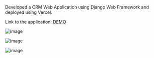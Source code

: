 Developed a CRM Web Application using Django Web Framework and deployed using Vercel.

Link to the application: [DEMO](https://crmdjangodeployment.vercel.app/)

![image](https://github.com/PranshuSwaroop15/crm/assets/107299963/a9dface9-e78f-4a52-a317-ba1e65f7fd2d)


![image](https://github.com/PranshuSwaroop15/crm/assets/107299963/24a54c0d-9455-418c-b100-c4e56ec009ca)


![image](https://github.com/PranshuSwaroop15/crm/assets/107299963/30927a7d-4170-41ac-80ed-f5df97d40690)



